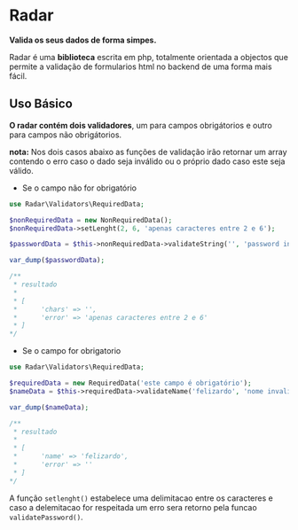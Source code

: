 # Radar

**Valida os seus dados de forma simpes.**

Radar é uma **biblioteca** escrita em php, totalmente orientada a objectos que permite a validação de formularios html no backend de uma forma mais fácil.

## Uso Básico
**O radar contém dois validadores**, um para campos obrigátorios e outro para campos não obrigátorios.

**nota:** Nos dois casos abaixo as funções de validação irão retornar um array contendo o erro caso o dado seja inválido ou o próprio dado caso este seja válido.

* Se o campo não for obrigatório

```php
use Radar\Validators\RequiredData;

$nonRequiredData = new NonRequiredData();
$nonRequiredData->setLenght(2, 6, 'apenas caracteres entre 2 e 6');

$passwordData = $this->nonRequiredData->validateString('', 'password invalida');

var_dump($passwordData);

/**
 * resultado
 * 
 * [
 *      'chars' => '',
 *      'error' => 'apenas caracteres entre 2 e 6'
 * ]
*/
```

* Se o campo for obrigatorio
```php
use Radar\Validators\RequiredData;

$requiredData = new RequiredData('este campo é obrigatório');
$nameData = $this->requiredData->validateName('felizardo', 'nome invalido');

var_dump($nameData);

/**
 * resultado
 * 
 * [
 *      'name' => 'felizardo',
 *      'error' => ''
 * ]
*/
```

A função `setlenght()` estabelece uma delimitacao entre os caracteres e caso a delemitacao for respeitada um erro sera retorno pela funcao `validatePassword()`.
